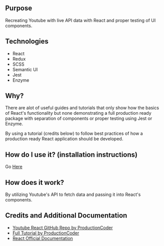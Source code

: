 ## Purpose
Recreating Youtube with live API data with React and proper testing of UI components.

## Technologies
* React
* Redux
* SCSS
* Semantic UI
* Jest
* Enzyme

## Why?
There are alot of useful guides and tutorials that only show how the basics of React's functionality but none demonstrating a full production ready package with separation of components or proper testing using Jest or Enzyme.

By using a tutorial (credits below) to follow best practices of how a production ready React application should be developed.

## How do I use it? (installation instructions)
Go [Here](https://github.com/productioncoder/youtube-react)

## How does it work?
By utilizing Youtube's API to fetch data and passing it into React's components.

## Credits and Additional Documentation
* [Youtube React GitHub Repo by ProductionCoder](https://github.com/productioncoder/youtube-react)
* [Full Tutorial by ProductionCoder](https://productioncoder.com/build-youtube-in-react-part-1/)
* [React Official Documentation](https://reactjs.org/)
